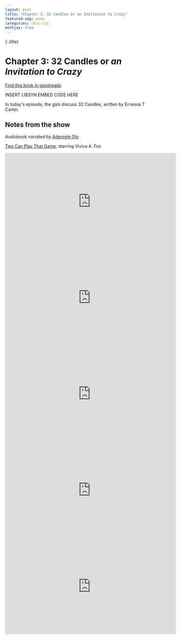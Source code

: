 ```yaml
---
layout: post
title: "Chapter 3: 32 Candles or an Invitation to Crazy"
featured-img: wine
categories: chic-lit
mathjax: true
---
```

{:.title}
# Chapter 3: 32 Candles or _an Invitation to Crazy_

[Find this book in goodreads](https://www.goodreads.com/user/show/83011054-boozin-bitchin-book-club)

INSERT LIBSYN EMBED CODE HERE

In today's episode, the gals discuss 32 Candles, written by Ernessa T Carter.

## Notes from the show

Audiobook narrated by [Adenrele Ojo](https://www.imdb.com/name/nm1877460/)

[Two Can Play That Game](https://www.google.com/url?sa=t&rct=j&q=&esrc=s&source=web&cd=1&cad=rja&uact=8&ved=2ahUKEwjIuueRi8HdAhVM54MKHUN9BPoQFjAAegQIDRAB&url=https%3A%2F%2Fwww.imdb.com%2Ftitle%2Ftt0269341%2F&usg=AOvVaw1efTW0eQLtSuZhGnUX7DZX), starring Vivica A. Fox

<iframe width="560" height="315" src="https://www.youtube-nocookie.com/embed/CsHiG-43Fzg" frameborder="0" allow="autoplay; encrypted-media" allowfullscreen></iframe>

<iframe width="560" height="315" src="https://www.youtube-nocookie.com/embed/O4zvQIMd9VQ" frameborder="0" allow="autoplay; encrypted-media" allowfullscreen></iframe>

<iframe width="560" height="315" src="https://www.youtube-nocookie.com/embed/TqFaiVNuy1k" frameborder="0" allow="autoplay; encrypted-media" allowfullscreen></iframe>

<iframe width="560" height="315" src="https://www.youtube-nocookie.com/embed/dtsiqj1ZgTM" frameborder="0" allow="autoplay; encrypted-media" allowfullscreen></iframe>

<iframe width="560" height="315" src="https://www.youtube-nocookie.com/embed/JGb5IweiYG8" frameborder="0" allow="autoplay; encrypted-media" allowfullscreen></iframe>